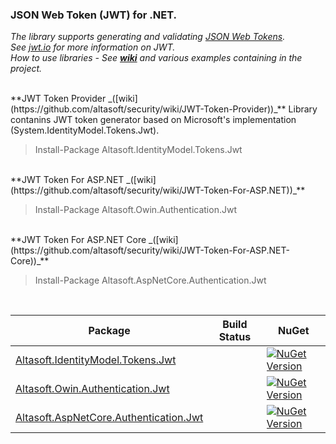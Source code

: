 ### JSON Web Token (JWT) for .NET.

*The library supports generating and validating [JSON Web Tokens](https://tools.ietf.org/html/rfc7519).*  
*See [jwt.io](https://jwt.io) for more information on JWT.*  
_How to use libraries - See **[wiki](https://github.com/altasoft/security/wiki)** and various examples containing in the project._  

<br/>
**JWT Token Provider _([wiki](https://github.com/altasoft/security/wiki/JWT-Token-Provider))_**  
Library contanins JWT token generator based on Microsoft's implementation (System.IdentityModel.Tokens.Jwt).

> Install-Package Altasoft.IdentityModel.Tokens.Jwt

<br/>
**JWT Token For ASP.NET  _([wiki](https://github.com/altasoft/security/wiki/JWT-Token-For-ASP.NET))_**

> Install-Package Altasoft.Owin.Authentication.Jwt

<br/>
**JWT Token For ASP.NET Core _([wiki](https://github.com/altasoft/security/wiki/JWT-Token-For-ASP.NET-Core))_**

> Install-Package Altasoft.AspNetCore.Authentication.Jwt

<br/>

Package | Build Status | NuGet |
------- | ------------ | ----- |
[Altasoft.IdentityModel.Tokens.Jwt](src/Altasoft.IdentityModel.Tokens.Jwt) |  | [![NuGet Version](https://img.shields.io/nuget/v/Altasoft.IdentityModel.Tokens.Jwt.svg)](https://www.nuget.org/packages/Altasoft.IdentityModel.Tokens.Jwt) |
[Altasoft.Owin.Authentication.Jwt](src/Altasoft.Owin.Authentication.Jwt) |  | [![NuGet Version](https://img.shields.io/nuget/v/Altasoft.Owin.Authentication.Jwt.svg)](https://www.nuget.org/packages/Altasoft.Owin.Authentication.Jwt.Jwt) |
[Altasoft.AspNetCore.Authentication.Jwt](src/Altasoft.AspNetCore.Authentication.Jwt) |  | [![NuGet Version](https://img.shields.io/nuget/v/Altasoft.AspNetCore.Authentication.Jwt.svg)](https://www.nuget.org/packages/Altasoft.AspNetCore.Authentication.Jwt)
